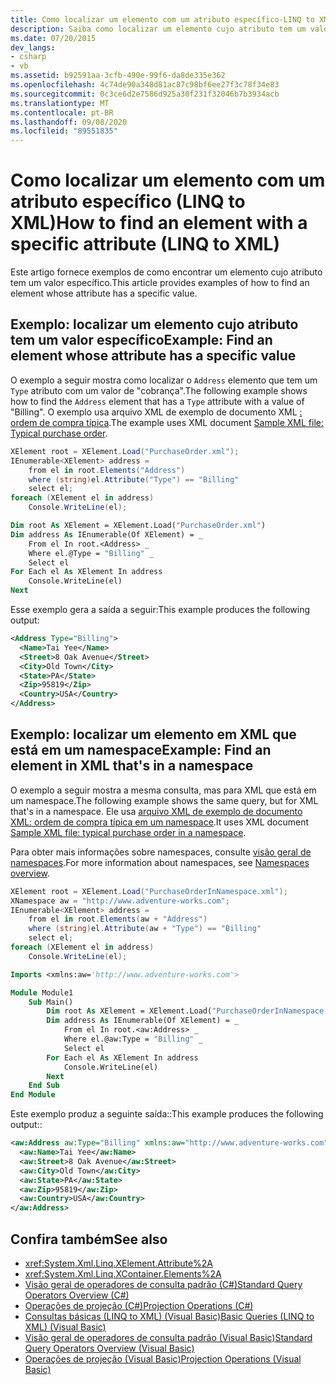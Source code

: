 ```yaml
---
title: Como localizar um elemento com um atributo específico-LINQ to XML
description: Saiba como localizar um elemento cujo atributo tem um valor específico.
ms.date: 07/20/2015
dev_langs:
- csharp
- vb
ms.assetid: b92591aa-3cfb-490e-99f6-da8de335e362
ms.openlocfilehash: 4c74de90a348d81ac87c98bf6ee27f3c78f34e83
ms.sourcegitcommit: 0c3ce6d2e7586d925a30f231f32046b7b3934acb
ms.translationtype: MT
ms.contentlocale: pt-BR
ms.lasthandoff: 09/08/2020
ms.locfileid: "89551835"
---
```

# <a name="how-to-find-an-element-with-a-specific-attribute-linq-to-xml"></a><span data-ttu-id="a3c35-103">Como localizar um elemento com um atributo específico (LINQ to XML)</span><span class="sxs-lookup"><span data-stu-id="a3c35-103">How to find an element with a specific attribute (LINQ to XML)</span></span>

<span data-ttu-id="a3c35-104">Este artigo fornece exemplos de como encontrar um elemento cujo atributo tem um valor específico.</span><span class="sxs-lookup"><span data-stu-id="a3c35-104">This article provides examples of how to find an element whose attribute has a specific value.</span></span>

## <a name="example-find-an-element-whose-attribute-has-a-specific-value"></a><span data-ttu-id="a3c35-105">Exemplo: localizar um elemento cujo atributo tem um valor específico</span><span class="sxs-lookup"><span data-stu-id="a3c35-105">Example: Find an element whose attribute has a specific value</span></span>

<span data-ttu-id="a3c35-106">O exemplo a seguir mostra como localizar o `Address` elemento que tem um `Type` atributo com um valor de "cobrança".</span><span class="sxs-lookup"><span data-stu-id="a3c35-106">The following example shows how to find the `Address` element that has a `Type` attribute with a value of "Billing".</span></span> <span data-ttu-id="a3c35-107">O exemplo usa arquivo XML de exemplo de documento XML [: ordem de compra típica](sample-xml-file-typical-purchase-order.md).</span><span class="sxs-lookup"><span data-stu-id="a3c35-107">The example uses XML document [Sample XML file: Typical purchase order](sample-xml-file-typical-purchase-order.md).</span></span>

```csharp
XElement root = XElement.Load("PurchaseOrder.xml");
IEnumerable<XElement> address =
    from el in root.Elements("Address")
    where (string)el.Attribute("Type") == "Billing"
    select el;
foreach (XElement el in address)
    Console.WriteLine(el);
```

```vb
Dim root As XElement = XElement.Load("PurchaseOrder.xml")
Dim address As IEnumerable(Of XElement) = _
    From el In root.<Address> _
    Where el.@Type = "Billing" _
    Select el
For Each el As XElement In address
    Console.WriteLine(el)
Next
```

<span data-ttu-id="a3c35-108">Esse exemplo gera a saída a seguir:</span><span class="sxs-lookup"><span data-stu-id="a3c35-108">This example produces the following output:</span></span>

```xml
<Address Type="Billing">
  <Name>Tai Yee</Name>
  <Street>8 Oak Avenue</Street>
  <City>Old Town</City>
  <State>PA</State>
  <Zip>95819</Zip>
  <Country>USA</Country>
</Address>
```

## <a name="example-find-an-element-in-xml-thats-in-a-namespace"></a><span data-ttu-id="a3c35-109">Exemplo: localizar um elemento em XML que está em um namespace</span><span class="sxs-lookup"><span data-stu-id="a3c35-109">Example: Find an element in XML that's in a namespace</span></span>

<span data-ttu-id="a3c35-110">O exemplo a seguir mostra a mesma consulta, mas para XML que está em um namespace.</span><span class="sxs-lookup"><span data-stu-id="a3c35-110">The following example shows the same query, but for XML that's in a namespace.</span></span> <span data-ttu-id="a3c35-111">Ele usa [arquivo XML de exemplo de documento XML: ordem de compra típica em um namespace](sample-xml-file-typical-purchase-order-namespace.md).</span><span class="sxs-lookup"><span data-stu-id="a3c35-111">It uses XML document [Sample XML file: typical purchase order in a namespace](sample-xml-file-typical-purchase-order-namespace.md).</span></span>

<span data-ttu-id="a3c35-112">Para obter mais informações sobre namespaces, consulte [visão geral de namespaces](namespaces-overview.md).</span><span class="sxs-lookup"><span data-stu-id="a3c35-112">For more information about namespaces, see [Namespaces overview](namespaces-overview.md).</span></span>

```csharp
XElement root = XElement.Load("PurchaseOrderInNamespace.xml");
XNamespace aw = "http://www.adventure-works.com";
IEnumerable<XElement> address =
    from el in root.Elements(aw + "Address")
    where (string)el.Attribute(aw + "Type") == "Billing"
    select el;
foreach (XElement el in address)
    Console.WriteLine(el);
```

```vb
Imports <xmlns:aw='http://www.adventure-works.com'>

Module Module1
    Sub Main()
        Dim root As XElement = XElement.Load("PurchaseOrderInNamespace.xml")
        Dim address As IEnumerable(Of XElement) = _
            From el In root.<aw:Address> _
            Where el.@aw:Type = "Billing" _
            Select el
        For Each el As XElement In address
            Console.WriteLine(el)
        Next
    End Sub
End Module
```

<span data-ttu-id="a3c35-113">Este exemplo produz a seguinte saída::</span><span class="sxs-lookup"><span data-stu-id="a3c35-113">This example produces the following output::</span></span>

```xml
<aw:Address aw:Type="Billing" xmlns:aw="http://www.adventure-works.com">
  <aw:Name>Tai Yee</aw:Name>
  <aw:Street>8 Oak Avenue</aw:Street>
  <aw:City>Old Town</aw:City>
  <aw:State>PA</aw:State>
  <aw:Zip>95819</aw:Zip>
  <aw:Country>USA</aw:Country>
</aw:Address>
```

## <a name="see-also"></a><span data-ttu-id="a3c35-114">Confira também</span><span class="sxs-lookup"><span data-stu-id="a3c35-114">See also</span></span>

- <xref:System.Xml.Linq.XElement.Attribute%2A>
- <xref:System.Xml.Linq.XContainer.Elements%2A>
- [<span data-ttu-id="a3c35-115">Visão geral de operadores de consulta padrão (C#)</span><span class="sxs-lookup"><span data-stu-id="a3c35-115">Standard Query Operators Overview (C#)</span></span>](../../csharp/programming-guide/concepts/linq/standard-query-operators-overview.md)
- [<span data-ttu-id="a3c35-116">Operações de projeção (C#)</span><span class="sxs-lookup"><span data-stu-id="a3c35-116">Projection Operations (C#)</span></span>](../../csharp/programming-guide/concepts/linq/projection-operations.md)
- [<span data-ttu-id="a3c35-117">Consultas básicas (LINQ to XML) (Visual Basic)</span><span class="sxs-lookup"><span data-stu-id="a3c35-117">Basic Queries (LINQ to XML) (Visual Basic)</span></span>](../../visual-basic/programming-guide/concepts/linq/basic-queries-linq-to-xml.md)
- [<span data-ttu-id="a3c35-118">Visão geral de operadores de consulta padrão (Visual Basic)</span><span class="sxs-lookup"><span data-stu-id="a3c35-118">Standard Query Operators Overview (Visual Basic)</span></span>](../../visual-basic/programming-guide/concepts/linq/standard-query-operators-overview.md)
- [<span data-ttu-id="a3c35-119">Operações de projeção (Visual Basic)</span><span class="sxs-lookup"><span data-stu-id="a3c35-119">Projection Operations (Visual Basic)</span></span>](../../visual-basic/programming-guide/concepts/linq/projection-operations.md)
